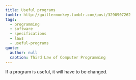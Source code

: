 ```yaml
---
title: Useful programs
tumblr: http://guillermonkey.tumblr.com/post/3290907262
tags:
  - programming
  - software
  - specifications
  - laws
  - useful-programs
quote:
  author: null
  caption: Third Law of Computer Programming
---
```


If a program is useful, it will have to be changed.
